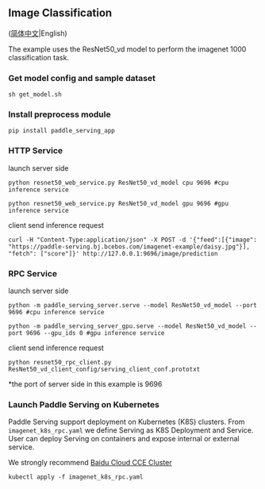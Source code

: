 ## Image Classification

([简体中文](./README_CN.md)|English)

The example uses the ResNet50_vd model to perform the imagenet 1000 classification task.

### Get model config and sample dataset
```
sh get_model.sh
```

### Install preprocess module

```
pip install paddle_serving_app
```

### HTTP Service

launch server side
```
python resnet50_web_service.py ResNet50_vd_model cpu 9696 #cpu inference service
```
```
python resnet50_web_service.py ResNet50_vd_model gpu 9696 #gpu inference service
```


client send inference request
```
curl -H "Content-Type:application/json" -X POST -d '{"feed":[{"image": "https://paddle-serving.bj.bcebos.com/imagenet-example/daisy.jpg"}], "fetch": ["score"]}' http://127.0.0.1:9696/image/prediction
```

### RPC Service

launch server side
```
python -m paddle_serving_server.serve --model ResNet50_vd_model --port 9696 #cpu inference service
```

```
python -m paddle_serving_server_gpu.serve --model ResNet50_vd_model --port 9696 --gpu_ids 0 #gpu inference service
```

client send inference request
```
python resnet50_rpc_client.py ResNet50_vd_client_config/serving_client_conf.prototxt
```
*the port of server side in this example is 9696

### Launch Paddle Serving on Kubernetes

Paddle Serving support deployment on Kubernetes (K8S) clusters. From `imagenet_k8s_rpc.yaml` we define Serving as K8S Deployment and Service. User can deploy Serving on containers and expose internal or external service.

We strongly recommend [Baidu Cloud CCE Cluster](https://cloud.baidu.com/search.html?q=CCE)

```
kubectl apply -f imagenet_k8s_rpc.yaml
```
